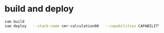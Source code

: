 

# build and deploy
```bash
sam build
sam deploy   --stack-name cmr-calculation00   --capabilities CAPABILITY_IAM  
```